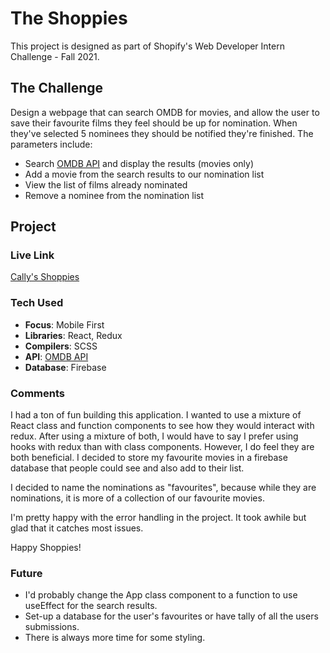 # The Shoppies

This project is designed as part of Shopify's Web Developer Intern Challenge - Fall 2021.

## The Challenge

Design a webpage that can search OMDB for movies, and allow the user to save their favourite films they feel should be up for nomination. When they've selected 5 nominees they should be notified they're finished. The parameters include:

<ul>
  <li>Search <a href="https://www.omdbapi.com/">OMDB API</a> and display the results (movies only)</li>
  <li>Add a movie from the search results to our nomination list</li>
  <li>View the list of films already nominated</li>
  <li>Remove a nominee from the nomination list</li>
</ul>

## Project

### Live Link

<a href="https://callyhobbes.github.io/the-shoppies/">Cally's Shoppies</a>

### Tech Used

<ul>
  <li><strong>Focus</strong>: Mobile First</li>
  <li><strong>Libraries</strong>: React, Redux </li>
  <li><strong>Compilers</strong>: SCSS</li>
  <li><strong>API</strong>: <a href="https://www.omdbapi.com/">OMDB API</a></li>
  <li><strong>Database</strong>: Firebase</li>
</ul>






### Comments

I had a ton of fun building this application. I wanted to use a mixture of React class and function components to see how they would interact with redux. After using a mixture of both, I would have to say I prefer using hooks with redux than with class components. However, I do feel they are both beneficial. I decided to store my favourite movies in a firebase database that people could see and also add to their list.

I decided to name the nominations as "favourites", because while they are nominations, it is more of a collection of our favourite movies. 

I'm pretty happy with the error handling in the project. It took awhile but glad that it catches most issues.

Happy Shoppies!

### Future

<ul>
  <li>I'd probably change the App class component to a function to use useEffect for the search results.</li>
  <li>Set-up a database for the user's favourites or have tally of all the users submissions.</li>
  <li>There is always more time for some styling.</li>
</ul>

